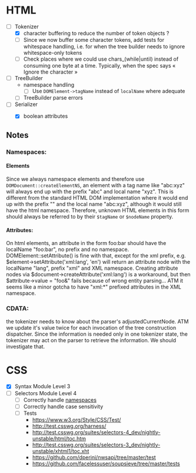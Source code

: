 # HTML
- [ ] Tokenizer
  - [x] character buffering to reduce the number of token objects ?
  - [ ] Since we now buffer some character tokens, add tests for whitespace handling,
        i.e. for when the tree builder needs to ignore whitespace-only tokens
  - [ ] Check places where we could use chars_(while|until) instead of consuming one byte at a time.
      Typically, when the spec says « Ignore the character »
- [ ] TreeBuilder
  - namespace handling
    - [ ] Use `DOMElement->tagName` instead of `localName` where adequate
  - [ ] TreeBuilder parse errors
- [ ] Serializer
    - [x] boolean attributes


## Notes

### Namespaces:

#### Elements
Since we always namespace elements and therefore use `DOMDocument::createElementNS`,
an element with a tag name like "abc:xyz" will always end up with the prefix "abc" and local name "xyz".
This is different from the standard HTML DOM implementation where it would end up with
the prefix "" and the local name "abc:xyz", although it would still have the html namespace.
Therefore, unknown HTML elements in this form should always be referred to by their `$tagName` or `$nodeName` property.


#### Attributes:
On html elements, an attribute in the form foo:bar should have the localName "foo:bar", no prefix and no namespace.
DOMElement::setAttribute() is fine with that, except for the xml prefix, e.g.
$element->setAttribute('xml:lang', 'en') will return an attribute node with the
localName "lang", prefix "xml" and XML namespace.
Creating attribute nodes via $document->createAttribute('xml:lang') is a workaround, but then
$attribute->value = "foo&" fails because of wrong entity parsing...
ATM it seems like a minor gotcha to have "xml:*" prefixed attributes in the XML namespace.

### CDATA:
the tokenizer needs to know about the parser's adjustedCurrentNode.
ATM we update it's value twice for each invocation of the tree construction dispatcher.
Since the information is needed only in one tokenizer state, the tokenizer may act on the parser
to retrieve the information. We should investigate that.

# CSS

- [x] Syntax Module Level 3
- [ ] Selectors Module Level 4
    - [ ] Correctly handle [namespaces](https://drafts.csswg.org/selectors/index.html#type-nmsp)
    - [ ] Correctly handle case sensitivity
    - [ ] Tests
        * https://www.w3.org/Style/CSS/Test/
        * http://test.csswg.org/harness/
        * http://test.csswg.org/suites/selectors-4_dev/nightly-unstable/html/toc.htm
        * http://test.csswg.org/suites/selectors-3_dev/nightly-unstable/xhtml1/toc.xht
        * https://github.com/dperini/nwsapi/tree/master/test
        * https://github.com/facelessuser/soupsieve/tree/master/tests

